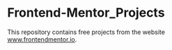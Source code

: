 # Frontend-Mentor_Projects

This repository contains free projects from the website www.frontendmentor.io.
